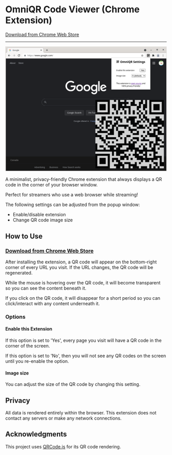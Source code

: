 # OmniQR Code Viewer (Chrome Extension)

[Download from Chrome Web Store](https://chrome.google.com/webstore/detail/omniqr-code-viewer/didcdogjdhcnoidgccdigbgmdimhigoa)

___

![OmniQR Screenshot](/assets/screenshot.png "Screenshot")

A minimalist, privacy-friendly Chrome extension that always displays a QR code in the corner of your browser window.

Perfect for streamers who use a web browser while streaming!

The following settings can be adjusted from the popup window:
  - Enable/disable extension
  - Change QR code image size

## How to Use

### [Download from Chrome Web Store](https://chrome.google.com/webstore/detail/omniqr-code-viewer/didcdogjdhcnoidgccdigbgmdimhigoa)

After installing the extension, a QR code will appear on the bottom-right corner of every URL you visit. If the URL changes, the QR code will be regenerated.

While the mouse is hovering over the QR code, it will become transparent so you can see the content beneath it.

If you click on the QR code, it will disappear for a short period so you can click/interact with any content underneath it.

### Options

#### Enable this Extension

If this option is set to 'Yes', every page you visit will have a QR code in the corner of the screen.

If this option is set to 'No', then you will not see any QR codes on the screen until you re-enable the option.

#### Image size

You can adjust the size of the QR code by changing this setting.

## Privacy

All data is rendered entirely within the browser. This extension does not contact any servers or make any network connections.

## Acknowledgments

This project uses [QRCode.js](https://github.com/davidshimjs/qrcodejs) for its QR code rendering.
